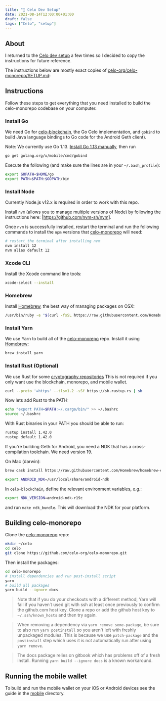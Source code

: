 ```yaml
---
title: "🧵 Celo Dev Setup"
date: 2021-08-14T12:00:00+01:00
draft: false
tags: ["Celo", "setup"]
---
```


## About

I returned to the [Celo dev setup](https://github.com/celo-org/celo-monorepo/blob/master/SETUP.md) a few times so I decided to copy the instructions for future reference.

The instructions below are mostly exact copies of [celo-org/celo-monorepo/SETUP.md](https://github.com/celo-org/celo-monorepo/blob/master/SETUP.md):

## Instructions

Follow these steps to get everything that you need installed to build the celo-monorepo codebase on your computer.

### Install Go

We need Go for [celo-blockchain], the Go Celo implementation, and `gobind` to build Java language bindings to Go code for the Android Geth client).

Note: We currently use Go 1.13. [Install Go 1.13 manually](https://golang.org/dl/), then run

```bash
go get golang.org/x/mobile/cmd/gobind
```

Execute the following (and make sure the lines are in your `~/.bash_profile`):

```bash
export GOPATH=$HOME/go
export PATH=$PATH:$GOPATH/bin
```

### Install Node

Currently Node.js v12.x is required in order to work with this repo.

Install `nvm` (allows you to manage multiple versions of Node) by following the instructions here: [https://github.com/nvm-sh/nvm].

Once `nvm` is successfully installed, restart the terminal and run the following commands to install the `npm` versions that [celo-monorepo] will need:

```bash
# restart the terminal after installing nvm
nvm install 12
nvm alias default 12
```


### Xcode CLI

Install the Xcode command line tools:

```bash
xcode-select --install
```

### Homebrew

Install [Homebrew], the best way of managing packages on OSX:

```bash
/usr/bin/ruby -e "$(curl -fsSL https://raw.githubusercontent.com/Homebrew/install/master/install)"
```

### Install Yarn

We use Yarn to build all of the [celo-monorepo] repo. Install it using [Homebrew](#homebrew):

```bash
brew install yarn
```

### Install Rust (Optional)

We use Rust for some [cryptography repositories](https://github.com/celo-org?q=&type=&language=rust) This is not 
required if you only want use the blockchain, monorepo, and mobile wallet.

```bash
curl --proto '=https' --tlsv1.2 -sSf https://sh.rustup.rs | sh
```

Now lets add Rust to the PATH:

```bash
echo "export PATH=$PATH:~/.cargo/bin/" >> ~/.bashrc
source ~/.bashrc
```

With Rust binaries in your PATH you should be able to run:

```bash
rustup install 1.42.0
rustup default 1.42.0
```

If you're building Geth for Android, you need a NDK that has a cross-compilation toolchain. We need version 19.

On Mac (darwin):
```bash
brew cask install https://raw.githubusercontent.com/Homebrew/homebrew-cask/a39a95824122da8448dbeb0b0ca1dde78e5a793c/Casks/android-ndk.rb

export ANDROID_NDK=/usr/local/share/android-ndk
```

In `celo-blockchain`, define the relevant environment variables, e.g.:

```bash
export NDK_VERSION=android-ndk-r19c
```

and run `make ndk_bundle`. This will download the NDK for your platform.


## Building celo-monorepo

Clone the [celo-monorepo] repo:

```bash
mkdir ~/celo
cd celo
git clone https://github.com/celo-org/celo-monorepo.git
```

Then install the packages:

```bash
cd celo-monorepo
# install dependencies and run post-install script
yarn
# build all packages
yarn build --ignore docs
```

> Note that if you do your checkouts with a different method, Yarn will fail if
> you haven’t used git with ssh at least once previously to confirm the
> github.com host key. Clone a repo or add the github host key to
> `~/.ssh/known_hosts` and then try again.

> When removing a dependency via `yarn remove some-package`, be sure to also run `yarn postinstall` so
> you aren't left with freshly unpackaged modules. This is because we use `patch-package`
> and the `postinstall` step which uses it is not automatically run after using `yarn remove`.

> The docs package relies on gitbook which has problems off of a fresh install. Running
> `yarn build --ignore docs` is a known workaround. 


## Running the mobile wallet

To build and run the mobile wallet on your iOS or Android devices see the guide in the [mobile](https://github.com/celo-org/wallet/tree/main/packages/mobile) directory.


[celo-monorepo]: https://github.com/celo-org/celo-monorepo
[celo-blockchain]: https://github.com/celo-org/celo-blockchain
[celo-bls]: https://github.com/celo-org/celo-bls-go
[Homebrew]: https://brew.sh
[https://github.com/nvm-sh/nvm]: https://github.com/nvm-sh/nvm